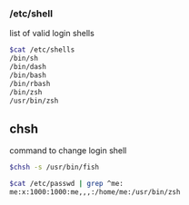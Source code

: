 ### /etc/shell
list of valid login shells
```bash
$cat /etc/shells
/bin/sh
/bin/dash
/bin/bash
/bin/rbash
/bin/zsh
/usr/bin/zsh
```

## chsh
command to change login shell
```bash
$chsh -s /usr/bin/fish
```

```bash
$cat /etc/passwd | grep ^me:
me:x:1000:1000:me,,,:/home/me:/usr/bin/zsh
```
